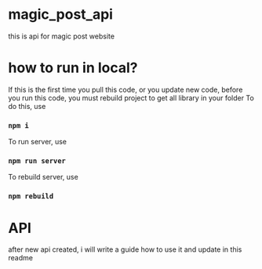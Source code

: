 # magic_post_api
this is api for magic post website 

# how to run in local?
If this is the first time you pull this code, or you update new code, before you run this code, you must rebuild project to get all library in your folder
To do this, use
### `npm i`
To run server, use
### `npm run server`
To rebuild server, use
### `npm rebuild`

# API
after new api created, i will write a guide how to use it and update in this readme
